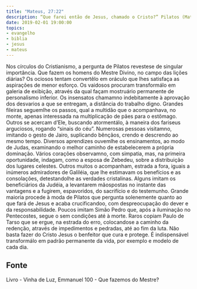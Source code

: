 ```yaml
---
title: "Mateus, 27:22"
description: “Que farei então de Jesus, chamado o Cristo?” Pilatos (Mateus, 27:22)
date: 2019-02-01 19:00:00
topics: 
- evangelho
- biblia
- jesus
- mateus
---
```


Nos círculos do Cristianismo, a pergunta de Pilatos reveste­se de singular
importância.
Que fazem os homens do Mestre Divino, no campo das lições diárias?
Os ociosos tentam convertê­lo em oráculo que lhes satisfaça as aspirações
de menor esforço.
Os vaidosos procuram transformá­lo em galeria de exibição, através da qual
façam mostruário permanente de personalismo inferior.
Os insensatos chamam­no indebitamente à aprovação dos desvarios a que
se entregam, a distância do trabalho digno.
Grandes fileiras seguem­lhe os passos, qual a multidão que o acompanhava,
no monte, apenas interessada na multiplicação de pães para o estômago.
Outros se acercam d’Ele, buscando atormentá­lo, à maneira dos fariseus
arguciosos, rogando “sinais do céu”.
Numerosas pessoas visitam­no, imitando o gesto de Jairo, suplicando
bênçãos, crendo e descrendo ao mesmo tempo.
Diversos aprendizes ouvem­lhe os ensinamentos, ao modo de Judas,
examinando o melhor caminho de estabelecerem a própria dominação.
Vários corações observam­no, com simpatia, mas, na primeira
oportunidade, indagam, como a esposa de Zebedeu, sobre a distribuição dos lugares
celestes.
Outros muitos o acompanham, estrada a fora, iguais a inúmeros
admiradores de Galiléia, que lhe estimavam os benefícios e as consolações,
detestando­lhe as verdades cristalinas.
Alguns imitam os beneficiários da Judéia, a levantarem mãos­postas no
instante das vantagens e a fugirem, espavoridos, do sacrifício e do testemunho.
Grande maioria procede à moda de Pilatos que pergunta solenemente
quanto ao que fará de Jesus e acaba crucificando­o, com despreocupação do dever e
da responsabilidade.
Poucos imitam Simão Pedro que, após a iluminação no Pentecostes, segue­
o sem condições até à morte.
Raros copiam Paulo de Tarso que se ergue, na estrada do erro, colocando­se
a caminho da redenção, através de impedimentos e pedradas, até ao fim da luta.
Não basta fazer do Cristo Jesus o benfeitor que cura e protege. É
indispensável transformá­lo em padrão permanente da vida, por exemplo e modelo
de cada dia.




## Fonte
Livro - Vinha de Luz, Emmanuel
100 - Que fazemos do Mestre?
